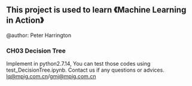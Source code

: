## This project is used to learn 《Machine Learning in Action》
@author: Peter Harrington
### CH03 Decision Tree 
Implement in python2.7.14, You can test those codes using test_DecisionTree.ipynb.
Contact us if any questions or advices.
lq@mpig.com.cn/gmj@mpig.com.cn
